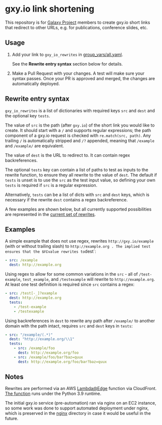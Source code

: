 # gxy.io link shortening

This repository is for [Galaxy Project](https://galaxyproject.org/) members to create gxy.io short links that redirect
to other URLs, e.g. for publications, conference slides, etc.

## Usage

1. Add your link to `gxy_io_rewrites` in [group_vars/all.yaml](group_vars/all.yaml).

   See the **Rewrite entry syntax** section below for details.

2. Make a Pull Request with your changes. A test will make sure your syntax passes. Once your PR is approved and merged, the changes are automatically deployed.

## Rewrite entry syntax

`gxy_io_rewrites` is a list of dictionaries with required keys `src` and `dest` and the optional key `tests`.

The value of `src` is the path (after `gxy.io`) of the short link you would like to create. It should start with a `/`
and supports regular expressions; the path component of a gxy.io request is checked with `re.match(src, path)`. Any
trailing `/` is automatically stripped and `/?` appended, meaning that `/example` and `/example/` are equivalent.

The value of `dest` is the URL to redirect to. It can contain regex backreferences.

The optional `tests` key can contain a list of paths to test as inputs to the rewrite function, to ensure they all
rewrite to the value of `dest`. The default if `tests` is unset is to use the `src` as the test input value, so defining
your own `tests` is required if `src` is a regular expression.

Alternatively, `tests` can be a list of dicts with `src` and `dest` keys, which is necessary if the rewrite `dest`
contains a regex backreference.

A few examples are shown below, but all currently supported possibilities are represented in the [current set of
rewrites](group_vars/all.yaml).

## Examples

A simple example that does not use regex, rewrites `http://gxy.io/example` (with or without trailing slash) to
`http://example.org . The implied test ensures that the `src` value rewrites to `dest`:

```yaml
- src: /example
  dest: http://example.org
```

Using regex to allow for some common variations in the `src` - all of `/test-example`, `test_example`, and
`/testexample` will rewrite to `http://example.org`. At least one test definition is required since `src` contains a
regex:

```yaml
- src: /test[-_]?example
  dest: http://example.org
  tests:
    - /test-example
    - /testexample
```

Using backreferences in `dest` to rewrite any path after `/example/` to another domain with the path intact, requires
`src` and `dest` keys in `tests`:

```yaml
- src: "/example/(.*)"
  dest: "http://example.org/\\1"
  tests:
    - src: /example/foo
      dest: http://example.org/foo
    - src: /example/foo/bar?baz=quux
      dest: http://example.org/foo/bar?baz=quux
```

## Notes

Rewrites are performed via an AWS [Lambda@Edge](https://aws.amazon.com/lambda/edge/) function via CloudFront. [The
function](templates/lambda_function.py.j2) runs under the Python 3.9 runtime.

The initial gxy.io service (pre-automation) ran via nginx on an EC2 instance, so some work was done to support
automated deployment under nginx, which is preserved in the [nginx](nginx/) directory in case it would be useful in the
future.
